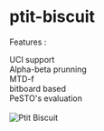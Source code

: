 # ptit-biscuit

Features : 

UCI support<br>
Alpha-beta prunning<br>
MTD-f<br>
bitboard based<br>
PeSTO's evaluation<br>
<br>
<img alt="Ptit Biscuit" src="https://cdn.jeux2cuisine.fr/IMG/jpg/ptitbiscuit.jpg">
